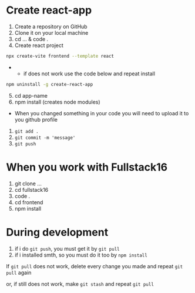 # Create react-app
1. Create a repository on GitHub
2. Clone it on your local machine
3. cd ...  &  code .
4. Create react project
```bash
npx create-vite frontend --template react
```
- - if does not work use the code below and repeat install
```bash
npm uninstall -g create-react-app
```
5. cd app-name 
6. npm install (creates node modules)
<!-- ------------------------------ -->
<!-- ------------------------------ -->
<!-- ------------------------------ -->
- When you changed something in your code you will need to upload it to you github profile
1. `git add .`
2. `git commit -m 'message'`
3. `git push`

<!-- ------------------------------ -->
<!-- ------------------------------ -->
<!-- ------------------------------ -->
# When you work with Fullstack16
1. git clone ...
2. cd fullstack16
3. code .
4. cd frontend
5. npm install
<!-- ------------------------------ -->
<!-- ------------------------------ -->
<!-- ------------------------------ -->
# During development
1. if i do `git push`, you must get it by `git pull`
2. if i installed smth, so you must do it too by `npm install`

<!-- ------------------------------ -->
<!-- ------------------------------ -->
<!-- ------------------------------ -->
If `git pull` does not work, delete every change you made and repeat `git pull` again

or, if still does not work, make `git stash` and repeat `git pull`